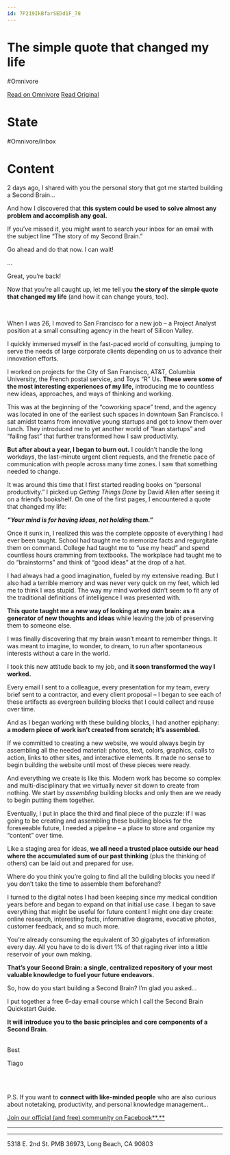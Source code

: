 ```yaml
---
id: 7P219IkBfarSEDd1F_78
---
```


# The simple quote that changed my life
#Omnivore

[Read on Omnivore](https://omnivore.app/me/the-simple-quote-that-changed-my-life-189f4b51799)
[Read Original](https://omnivore.app/no_url?q=f5d0bad0-ff3c-4f3f-b38b-301f766c71d3)

# State
#Omnivore/inbox

# Content
2 days ago, I shared with you the personal story that got me started building a Second Brain…

And how I discovered that **this system could be used to solve almost any problem and accomplish any goal.** 

If you’ve missed it, you might want to search your inbox for an email with the subject line “The story of my Second Brain.”

Go ahead and do that now. I can wait! 

…

Great, you’re back! 

Now that you’re all caught up, let me tell you **the story of the simple quote that changed my life** (and how it can change yours, too). 

​

When I was 26, I moved to San Francisco for a new job – a Project Analyst position at a small consulting agency in the heart of Silicon Valley. 

I quickly immersed myself in the fast-paced world of consulting, jumping to serve the needs of large corporate clients depending on us to advance their innovation efforts.

I worked on projects for the City of San Francisco, AT&T, Columbia University, the French postal service, and Toys “R” Us. **These were some of the most interesting experiences of my life,** introducing me to countless new ideas, approaches, and ways of thinking and working.

This was at the beginning of the “coworking space” trend, and the agency was located in one of the earliest such spaces in downtown San Francisco. I sat amidst teams from innovative young startups and got to know them over lunch. They introduced me to yet another world of “lean startups” and “failing fast” that further transformed how I saw productivity.

**But after about a year, I began to burn out.** I couldn’t handle the long workdays, the last-minute urgent client requests, and the frenetic pace of communication with people across many time zones. I saw that something needed to change.

It was around this time that I first started reading books on “personal productivity.” I picked up _Getting Things Done_ by David Allen after seeing it on a friend’s bookshelf. On one of the first pages, I encountered a quote that changed my life:

_**“Your mind is for having ideas, not holding them.”**_

Once it sunk in, I realized this was the complete opposite of everything I had ever been taught. School had taught me to memorize facts and regurgitate them on command. College had taught me to “use my head” and spend countless hours cramming from textbooks. The workplace had taught me to do “brainstorms” and think of “good ideas” at the drop of a hat.

I had always had a good imagination, fueled by my extensive reading. But I also had a terrible memory and was never very quick on my feet, which led me to think I was stupid. The way my mind worked didn’t seem to fit any of the traditional definitions of intelligence I was presented with.

**This quote taught me a new way of looking at my own brain: as a generator of new thoughts and ideas** while leaving the job of preserving them to someone else. 

I was finally discovering that my brain wasn’t meant to remember things. It was meant to imagine, to wonder, to dream, to run after spontaneous interests without a care in the world.

I took this new attitude back to my job, and **it soon transformed the way I worked.**

Every email I sent to a colleague, every presentation for my team, every brief sent to a contractor, and every client proposal – I began to see each of these artifacts as evergreen building blocks that I could collect and reuse over time.

And as I began working with these building blocks, I had another epiphany: **a modern piece of work isn’t created from scratch; it’s assembled.**

If we committed to creating a new website, we would always begin by assembling all the needed material: photos, text, colors, graphics, calls to action, links to other sites, and interactive elements. It made no sense to begin building the website until most of these pieces were ready.

And everything we create is like this. Modern work has become so complex and multi-disciplinary that we virtually never sit down to create from nothing. We start by _assembling_ building blocks and only then are we ready to begin putting them together.

Eventually, I put in place the third and final piece of the puzzle: if I was going to be creating and assembling these building blocks for the foreseeable future, I needed a pipeline – a place to store and organize my “content” over time. 

Like a staging area for ideas, **we all need a trusted place outside our head where the accumulated sum of our past thinking** (plus the thinking of others) can be laid out and prepared for use.

Where do you think you’re going to find all the building blocks you need if you don’t take the time to assemble them beforehand?

I turned to the digital notes I had been keeping since my medical condition years before and began to expand on that initial use case. I began to save everything that might be useful for future content I might one day create: online research, interesting facts, informative diagrams, evocative photos, customer feedback, and so much more.

You’re already consuming the equivalent of 30 gigabytes of information every day. All you have to do is divert 1% of that raging river into a little reservoir of your own making. 

**That’s your Second Brain: a single, centralized repository of your most valuable knowledge to fuel your future endeavors.**

So, how do you start building a Second Brain? I’m glad you asked…

I put together a free 6-day email course which I call the Second Brain Quickstart Guide. 

**It will introduce you to the basic principles and core components of a Second Brain.**

​  
Best

Tiago

​  
​

P.S. If you want to **connect with like-minded people** who are also curious about notetaking, productivity, and personal knowledge management…

​[Join our official (and free) community on Facebook**.**](https://click.convertkit-mail4.com/xmumq9rrqpu3u087p6c5h0m00zll/vqh3hmunwompl3bg/aHR0cHM6Ly93d3cuZmFjZWJvb2suY29tL2dyb3Vwcy9CQVNCLk9GRklDSUFM)​

---

---

5318 E. 2nd St. PMB 36973, Long Beach, CA 90803 

